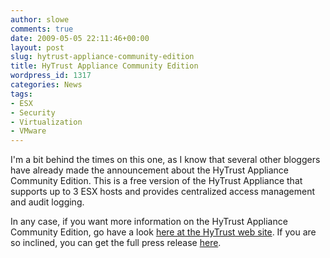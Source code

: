 ```yaml
---
author: slowe
comments: true
date: 2009-05-05 22:11:46+00:00
layout: post
slug: hytrust-appliance-community-edition
title: HyTrust Appliance Community Edition
wordpress_id: 1317
categories: News
tags:
- ESX
- Security
- Virtualization
- VMware
---
```


I'm a bit behind the times on this one, as I know that several other bloggers have already made the announcement about the HyTrust Appliance Community Edition. This is a free version of the HyTrust Appliance that supports up to 3 ESX hosts and provides centralized access management and audit logging.

In any case, if you want more information on the HyTrust Appliance Community Edition, go have a look [here at the HyTrust web site](http://www.hytrust.com/community). If you are so inclined, you can get the full press release [here](http://www.hytrust.com/downloads/releases/press-release-20090505-community-edition.pdf).
